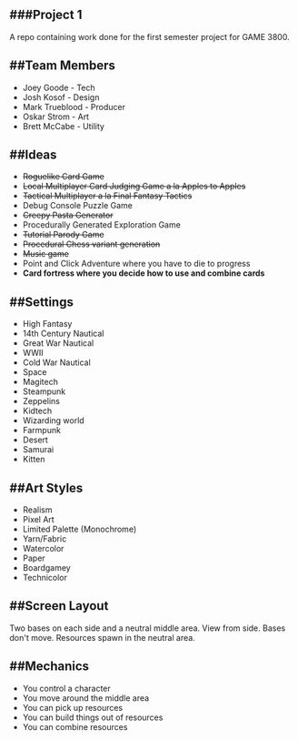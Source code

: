 ###Project 1
---

A repo containing work done for the first semester project for GAME
3800.

##Team Members
---

* Joey Goode - Tech
* Josh Kosof - Design
* Mark Trueblood - Producer
* Oskar Strom - Art
* Brett McCabe - Utility

##Ideas
---

* ~~Roguelike Card Game~~
* ~~Local Multiplayer Card Judging Game a la Apples to Apples~~
* ~~Tactical Multiplayer a la Final Fantasy Tactics~~
* Debug Console Puzzle Game
* ~~Creepy Pasta Generator~~
* Procedurally Generated Exploration Game
* ~~Tutorial Parody Game~~
* ~~Procedural Chess variant generation~~
* ~~Music game~~
* Point and Click Adventure where you have to die to progress
* **Card fortress where you decide how to use and combine cards**

##Settings
---

* High Fantasy
* 14th Century Nautical
* Great War Nautical
* WWII
* Cold War Nautical
* Space
* Magitech
* Steampunk
* Zeppelins
* Kidtech
* Wizarding world
* Farmpunk
* Desert
* Samurai
* Kitten

##Art Styles
---

* Realism
* Pixel Art
* Limited Palette (Monochrome)
* Yarn/Fabric
* Watercolor
* Paper
* Boardgamey
* Technicolor

##Screen Layout 
---

Two bases on each side and a neutral middle area. View from
side. Bases don't move. Resources spawn in the neutral area.

##Mechanics
---

* You control a character
* You move around the middle area
* You can pick up resources
* You can build things out of resources
* You can combine resources